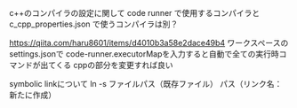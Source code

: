 c++のコンパイラの設定に関して
code runner で使用するコンパイラと c_cpp_properties.json で使うコンパイラは別？

https://qiita.com/haru8601/items/d4010b3a58e2dace49b4
ワークスペースのsettings.jsonで
code-runner.executorMapを入力すると自動で全ての実行時コマンドが出てくる
cppの部分を変更すれば良い

symbolic linkについて
ln -s ファイルパス（既存ファイル） パス（リンク名：新たに作成）